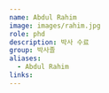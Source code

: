 ```yaml
---
name: Abdul Rahim
image: images/rahim.jpg
role: phd
description: 박사 수료
group: 박사졸
aliases:
  - Abdul Rahim
links:
---
```

